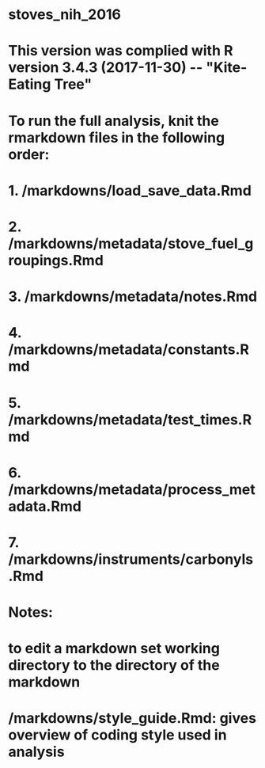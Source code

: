 # stoves_nih_2016

# This version was complied with R version 3.4.3 (2017-11-30) -- "Kite-Eating Tree"

# To run the full analysis, knit the rmarkdown files in the following order:
# 1. /markdowns/load_save_data.Rmd
# 2. /markdowns/metadata/stove_fuel_groupings.Rmd
# 3. /markdowns/metadata/notes.Rmd
# 4. /markdowns/metadata/constants.Rmd
# 5. /markdowns/metadata/test_times.Rmd
# 6. /markdowns/metadata/process_metadata.Rmd
# 7. /markdowns/instruments/carbonyls.Rmd

# Notes:
# to edit a markdown set working directory to the directory of the markdown
# /markdowns/style_guide.Rmd: gives overview of coding style used in analysis
